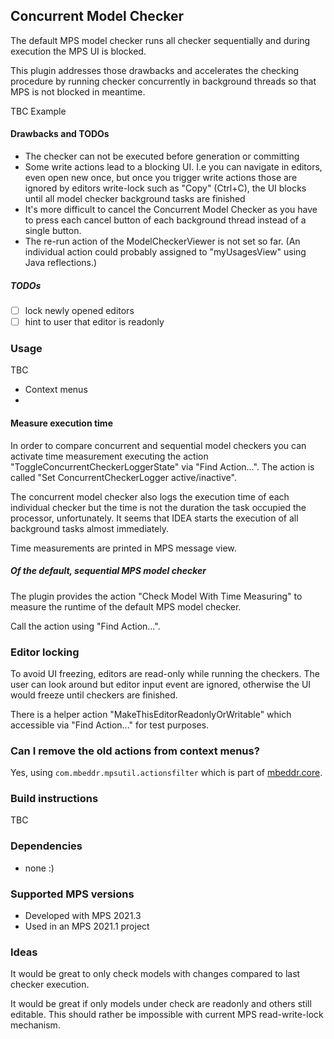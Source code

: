 ## Concurrent Model Checker

The default MPS model checker runs all checker sequentially 
and during execution the MPS UI is blocked.

This plugin addresses those drawbacks and accelerates the checking procedure by running checker concurrently 
in background threads so that MPS is not blocked in meantime.

TBC Example

#### Drawbacks and TODOs

- The checker can not be executed before generation or committing
- Some write actions lead to a blocking UI. I.e you can navigate in editors, even open new once, but once you trigger write actions those are ignored by editors write-lock such as "Copy" (Ctrl+C), the UI blocks until all model checker background tasks are finished
- It's more difficult to cancel the Concurrent Model Checker as you have to press each cancel button of each background thread instead of a single button.
- The re-run action of the ModelCheckerViewer is not set so far. (An individual action could probably assigned to "myUsagesView" using Java reflections.) 

##### TODOs

- [ ] lock newly opened editors
- [ ] hint to user that editor is readonly

### Usage

TBC
- Context menus
- 
#### Measure execution time

In order to compare concurrent and sequential model checkers you can activate time measurement executing the action "ToggleConcurrentCheckerLoggerState" via "Find Action...". The action is called "Set ConcurrentCheckerLogger active/inactive".

The concurrent model checker also logs the execution time of each individual checker but the time is not the duration the task occupied the processor, unfortunately. It seems that IDEA starts the execution of all background tasks almost immediately.  

Time measurements are printed in MPS message view.


##### Of the default, sequential MPS model checker

The plugin provides the action "Check Model With Time Measuring" to measure the runtime of the default MPS model checker.

Call the action using "Find Action...".

### Editor locking

To avoid UI freezing, editors are read-only while running the checkers. The user can look around but editor input event are ignored, otherwise the UI would freeze until checkers are finished.

There is a helper action "MakeThisEditorReadonlyOrWritable" which accessible via "Find Action..." for test purposes. 

### Can I remove the old actions from context menus?

Yes, using `com.mbeddr.mpsutil.actionsfilter` which is part of [mbeddr.core](https://github.com/mbeddr/mbeddr.core/issues).

### Build instructions

TBC

### Dependencies

- none :)

### Supported MPS versions

- Developed with MPS 2021.3
- Used in an MPS 2021.1 project

### Ideas

It would be great to only check models with changes compared to last checker execution.

It would be great if only models under check are readonly and others still editable. This should rather be impossible with current MPS read-write-lock mechanism.